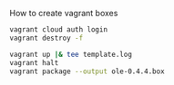 How to create vagrant boxes

```sh
vagrant cloud auth login
vagrant destroy -f

vagrant up |& tee template.log
vagrant halt
vagrant package --output ole-0.4.4.box
```
